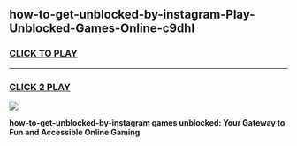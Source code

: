 
## how-to-get-unblocked-by-instagram-Play-Unblocked-Games-Online-c9dhl
<h3>
<a href="https://premium76.site?title=how-to-get-unblocked-by-instagram&ref=25A">CLICK TO PLAY</a></h3>
<hr>

<h3>
<a href="https://premium76.site?title=how-to-get-unblocked-by-instagram&ref=25A">CLICK 2 PLAY</a>
  
</h3>

<a href="https://premium76.site?title=how-to-get-unblocked-by-instagram&ref=25A"><img src="https://clearcache.store/games.png"></a>


**how-to-get-unblocked-by-instagram games unblocked: Your Gateway to Fun and Accessible Online Gaming**
